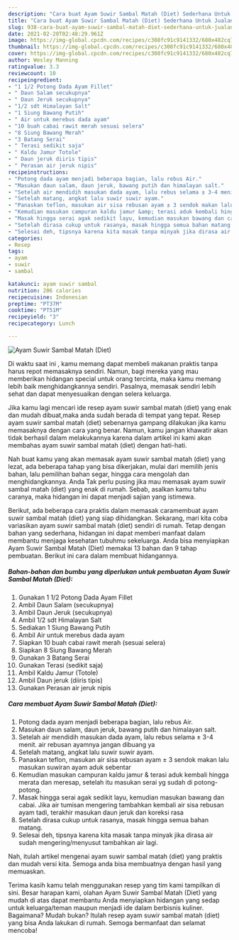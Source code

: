 ```yaml
---
description: "Cara buat Ayam Suwir Sambal Matah (Diet) Sederhana Untuk Jualan"
title: "Cara buat Ayam Suwir Sambal Matah (Diet) Sederhana Untuk Jualan"
slug: 938-cara-buat-ayam-suwir-sambal-matah-diet-sederhana-untuk-jualan
date: 2021-02-20T02:48:29.961Z
image: https://img-global.cpcdn.com/recipes/c308fc91c9141332/680x482cq70/ayam-suwir-sambal-matah-diet-foto-resep-utama.jpg
thumbnail: https://img-global.cpcdn.com/recipes/c308fc91c9141332/680x482cq70/ayam-suwir-sambal-matah-diet-foto-resep-utama.jpg
cover: https://img-global.cpcdn.com/recipes/c308fc91c9141332/680x482cq70/ayam-suwir-sambal-matah-diet-foto-resep-utama.jpg
author: Wesley Manning
ratingvalue: 3.3
reviewcount: 10
recipeingredient:
- "1 1/2 Potong Dada Ayam Fillet"
- " Daun Salam secukupnya"
- " Daun Jeruk secukupnya"
- "1/2 sdt Himalayan Salt"
- "1 Siung Bawang Putih"
- " Air untuk merebus dada ayam"
- "10 buah cabai rawit merah sesuai selera"
- "8 Siung Bawang Merah"
- "3 Batang Serai"
- " Terasi sedikit saja"
- " Kaldu Jamur Totole"
- " Daun jeruk diiris tipis"
- " Perasan air jeruk nipis"
recipeinstructions:
- "Potong dada ayam menjadi beberapa bagian, lalu rebus Air."
- "Masukan daun salam, daun jeruk, bawang putih dan himalayan salt."
- "Setelah air mendidih masukan dada ayam, lalu rebus selama ± 3-4 menit. air rebusan ayamnya jangan dibuang ya"
- "Setelah matang, angkat lalu suwir suwir ayam."
- "Panaskan teflon, masukan air sisa rebusan ayam ± 3 sendok makan lalu masukan suwiran ayam aduk sebentar"
- "Kemudian masukan campuran kaldu jamur &amp; terasi aduk kembali hingga merata dan meresap, setelah itu masukan serai yg sudah di potong-potong."
- "Masak hingga serai agak sedikit layu, kemudian masukan bawang dan cabai. Jika air tumisan mengering tambahkan kembali air sisa rebusan ayam tadi, terakhir masukan daun jeruk dan koreksi rasa"
- "Setelah dirasa cukup untuk rasanya, masak hingga semua bahan matang."
- "Selesai deh, tipsnya karena kita masak tanpa minyak jika dirasa air sudah mengering/menyusut tambahkan air lagi."
categories:
- Resep
tags:
- ayam
- suwir
- sambal

katakunci: ayam suwir sambal 
nutrition: 206 calories
recipecuisine: Indonesian
preptime: "PT37M"
cooktime: "PT51M"
recipeyield: "3"
recipecategory: Lunch

---
```



![Ayam Suwir Sambal Matah (Diet)](https://img-global.cpcdn.com/recipes/c308fc91c9141332/680x482cq70/ayam-suwir-sambal-matah-diet-foto-resep-utama.jpg)

Di waktu  saat ini , kamu memang dapat membeli makanan praktis tanpa harus repot memasaknya sendiri. Namun, bagi mereka yang mau memberikan hidangan special untuk orang tercinta, maka kamu memang lebih baik menghidangkannya sendiri. Pasalnya, memasak sendiri lebih sehat dan dapat menyesuaikan dengan selera keluarga.

Jika kamu lagi mencari ide resep ayam suwir sambal matah (diet) yang enak dan mudah dibuat,maka anda sudah berada di tempat yang tepat. Resep ayam suwir sambal matah (diet)  sebenarnya gampang dilakukan jika kamu memasaknya dengan cara yang benar. Namun, kamu jangan khawatir akan tidak berhasil dalam melakukannya 
karena dalam artikel ini kami akan membahas ayam suwir sambal matah (diet) dengan hati-hati.  



Nah buat kamu yang akan memasak ayam suwir sambal matah (diet) yang lezat, ada beberapa tahap yang bisa dikerjakan, mulai dari memilih jenis bahan, lalu pemilihan bahan segar, hingga cara mengolah dan menghidangkannya. Anda Tak perlu pusing jika mau memasak ayam suwir sambal matah (diet) yang enak di rumah. Sebab, asalkan kamu  tahu caranya, maka hidangan ini dapat menjadi sajian yang istimewa.

Berikut, ada beberapa cara praktis  dalam memasak caramembuat ayam suwir sambal matah (diet) yang siap dihidangkan. Sekarang, mari kita coba variasikan ayam suwir sambal matah (diet) sendiri di rumah. Tetap dengan bahan yang sederhana, hidangan ini dapat memberi manfaat dalam membantu menjaga kesehatan tubuhmu sekeluarga. Anda bisa menyiapkan Ayam Suwir Sambal Matah (Diet) memakai 13 bahan dan 9 tahap pembuatan. Berikut ini cara dalam membuat hidangannya.

<!--inarticleads1-->

##### Bahan-bahan dan bumbu yang diperlukan untuk pembuatan Ayam Suwir Sambal Matah (Diet):

1. Gunakan 1 1/2 Potong Dada Ayam Fillet
1. Ambil  Daun Salam (secukupnya)
1. Ambil  Daun Jeruk (secukupnya)
1. Ambil 1/2 sdt Himalayan Salt
1. Sediakan 1 Siung Bawang Putih
1. Ambil  Air untuk merebus dada ayam
1. Siapkan 10 buah cabai rawit merah (sesuai selera)
1. Siapkan 8 Siung Bawang Merah
1. Gunakan 3 Batang Serai
1. Gunakan  Terasi (sedikit saja)
1. Ambil  Kaldu Jamur (Totole)
1. Ambil  Daun jeruk (diiris tipis)
1. Gunakan  Perasan air jeruk nipis




<!--inarticleads2-->

##### Cara membuat Ayam Suwir Sambal Matah (Diet):

1. Potong dada ayam menjadi beberapa bagian, lalu rebus Air.
1. Masukan daun salam, daun jeruk, bawang putih dan himalayan salt.
1. Setelah air mendidih masukan dada ayam, lalu rebus selama ± 3-4 menit. air rebusan ayamnya jangan dibuang ya
1. Setelah matang, angkat lalu suwir suwir ayam.
1. Panaskan teflon, masukan air sisa rebusan ayam ± 3 sendok makan lalu masukan suwiran ayam aduk sebentar
1. Kemudian masukan campuran kaldu jamur &amp; terasi aduk kembali hingga merata dan meresap, setelah itu masukan serai yg sudah di potong-potong.
1. Masak hingga serai agak sedikit layu, kemudian masukan bawang dan cabai. Jika air tumisan mengering tambahkan kembali air sisa rebusan ayam tadi, terakhir masukan daun jeruk dan koreksi rasa
1. Setelah dirasa cukup untuk rasanya, masak hingga semua bahan matang.
1. Selesai deh, tipsnya karena kita masak tanpa minyak jika dirasa air sudah mengering/menyusut tambahkan air lagi.




Nah, itulah artikel mengenai  ayam suwir sambal matah (diet)  yang praktis dan mudah versi kita. Semoga anda bisa membuatnya dengan hasil yang memuaskan. 

Terima kasih kamu telah menggunakan resep yang tim kami tampilkan di sini. Besar harapan kami, olahan  Ayam Suwir Sambal Matah (Diet) yang mudah di atas dapat membantu Anda menyiapkan hidangan yang sedap untuk keluarga/teman maupun menjadi ide dalam berbisnis kuliner. Bagaimana? Mudah bukan? Itulah resep ayam suwir sambal matah (diet) yang bisa Anda lakukan di rumah. Semoga bermanfaat dan selamat mencoba!

